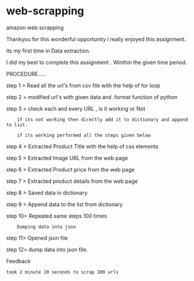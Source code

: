 # web-scrapping
amazon web scrapping

Thankyou for this wonderful opportunity i really enjoyed this assignment.

its my first time in Data extraction.

I did my best to complete this assignment . Winthin the given time period.

PROCEDURE..... 
		
step 1 > Read all the url's from csv file 
	 with the help of for loop
	 
step 2 > modified url's with given data and .format function of python 

step 3 > check each and every URL , is it working or Not

		if its not working then directly add it to dictionary and append to list.
		
		if its working performed all the steps given below  
		
step 4 > Extracted Product Title with the help of css elements

step 5 > Extracted Image URL from the web page

step 6 > Extracted Product price from the web page

step 7 > Extracted product details from the web page

step 8 > Saved data in dictionary 

step 9 > Append data to the list from dictionary

step 10> Repeated same steps 100 times

		Dumping data into json
		
step 11> Opened json file 

step 12> dump data into json file. 


Feedback 

	took 2 minute 10 seconds to scrap 100 urls

